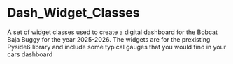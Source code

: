 # Dash_Widget_Classes
A set of widget classes used to create a digital dashboard for the Bobcat Baja Buggy for the year 2025-2026.
The widgets are for the prexisting Pyside6 library and include some typical gauges that you would find in your cars dashboard
